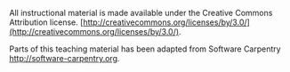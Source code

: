 All instructional material is made available under the Creative Commons Attribution license. 
[http://creativecommons.org/licenses/by/3.0/](http://creativecommons.org/licenses/by/3.0/).

Parts of this teaching material has been adapted from Software Carpentry http://software-carpentry.org.
